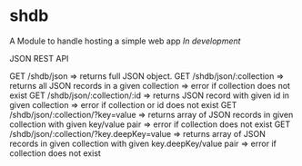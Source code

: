 # shdb
A Module to handle hosting a simple web app *In development*

JSON REST API

GET /shdb/json  => returns full JSON object.
GET /shdb/json/:collection  => returns all JSON records in a given collection
                            => error if collection does not exist
GET /shdb/json/:collection/:id  => returns JSON record with given id in given collection
                                => error if collection or id does not exist
GET /shdb/json/:collection/?key=value   => returns array of JSON records in given collection with given key/value pair
                                        => error if collection does not exist
GET /shdb/json/:collection/?key.deepKey=value   => returns array of JSON records in given collection with given key.deepKey/value pair
                                                => error if collection does not exist